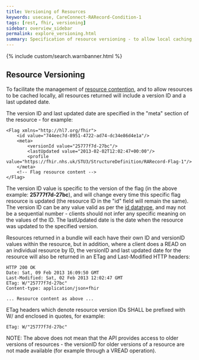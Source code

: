 ```yaml
---
title: Versioning of Resources
keywords: usecase, CareConnect-RARecord-Condition-1
tags: [rest, fhir, versioning]
sidebar: overview_sidebar
permalink: explore_versioning.html
summary: Specification of resource versioning - to allow local caching, and to avoid contention when updating resources
---
```

{% include custom/search.warnbanner.html %}

## Resource Versioning ##

To facilitate the management of [resource contention](http://hl7.org/fhir/http.html#concurrency), and to allow resources to be cached locally, all resources returned will include a version ID and a last updated date.

The version ID and last updated date are specified in the "meta" section of the resource - for example:

```
<Flag xmlns="http://hl7.org/fhir">
	<id value="744eec7d-8951-4722-ad74-dc34e86d4e1a"/>
	<meta>
		<versionId value="25777f7d-27bc"/>
		<lastUpdated value="2013-02-02T12:02:47+00:00"/>
		<profile value="https://fhir.nhs.uk/STU3/StructureDefinition/RARecord-Flag-1"/>
	</meta>
	<!-- Flag resource content -->
</Flag>
```

The version ID value is specific to the version of the flag (in the above example: **25777f7d-27bc**), and will change every time this specific flag resource is updated (the resource ID in the "id" field will remain the same). The version ID can be any value valid as per the [id datatype](https://www.hl7.org/fhir/datatypes.html#id), and may not be a sequential number - clients should not infer any specific meaning on the values of the ID. The lastUpdated date is the date when the resource was updated to the specified version. 

Resources returned in a bundle will each have their own ID and versionID values within the resource, but in addition, where a client does a READ on an individual resource by ID, the versionID and last updated date for the resource will also be returned in an ETag and Last-Modified HTTP headers:

```
HTTP 200 OK
Date: Sat, 09 Feb 2013 16:09:50 GMT
Last-Modified: Sat, 02 Feb 2013 12:02:47 GMT
ETag: W/"25777f7d-27bc"
Content-type: application/json+fhir

... Resource content as above ...
```

ETag headers which denote resource version IDs SHALL be prefixed with W/ and enclosed in quotes, for example:

```
ETag: W/"25777f7d-27bc"
```

NOTE: The above does not mean that the API provides access to older versions of resources - the versionID for older versions of a resource are not made available (for example through a VREAD operation).

